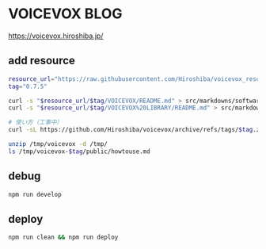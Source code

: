 # VOICEVOX BLOG

https://voicevox.hiroshiba.jp/

## add resource

```bash
resource_url="https://raw.githubusercontent.com/Hiroshiba/voicevox_resource"
tag="0.7.5"

curl -s "$resource_url/$tag/VOICEVOX/README.md" > src/markdowns/softwareReadme.md
curl -s "$resource_url/$tag/VOICEVOX%20LIBRARY/README.md" > src/markdowns/libraryReadme.md

# 使い方（工事中）
curl -sL https://github.com/Hiroshiba/voicevox/archive/refs/tags/$tag.zip >/tmp/voicevox.zip

unzip /tmp/voicevox -d /tmp/
ls /tmp/voicevox-$tag/public/howtouse.md
```

## debug

```bash
npm run develop
```

## deploy

```bash
npm run clean && npm run deploy
```
